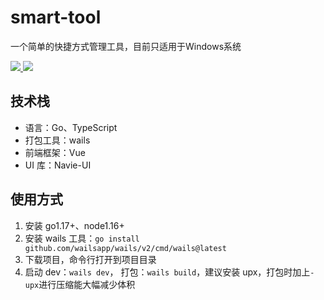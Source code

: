 # smart-tool
一个简单的快捷方式管理工具，目前只适用于Windows系统

<p>
  <a href="https://github.com/Wyatex/smart-tool/releases/latest">
    <img src="https://img.shields.io/github/v/release/Wyatex/smart-tool" />
  </a>
  <a href="https://github.com/Wyatex/smart-tool/actions">
    <img src="https://github.com/Wyatex/smart-tool/actions/workflows/build.yml/badge.svg" />
  </a>
</p>

## 技术栈

- 语言：Go、TypeScript
- 打包工具：wails
- 前端框架：Vue
- UI 库：Navie-UI

## 使用方式

1. 安装 go1.17+、node1.16+
2. 安装 wails 工具：`go install github.com/wailsapp/wails/v2/cmd/wails@latest`
3. 下载项目，命令行打开到项目目录
4. 启动 dev：`wails dev`， 打包：`wails build`，建议安装 upx，打包时加上`-upx`进行压缩能大幅减少体积
